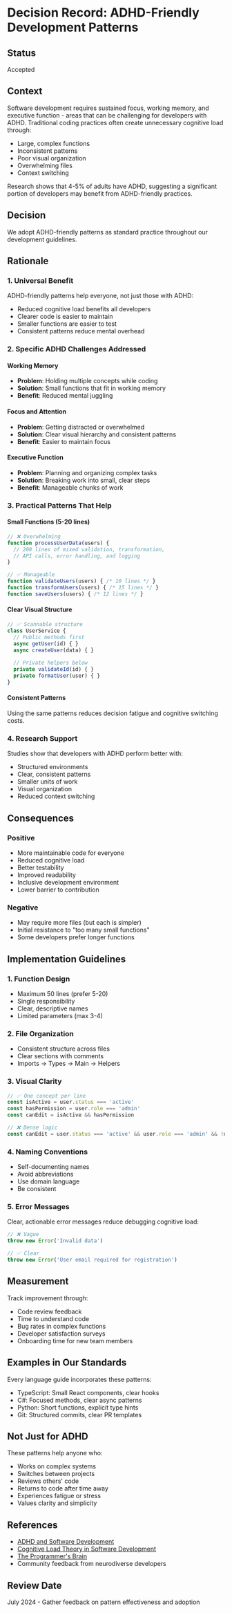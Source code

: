 # Decision Record: ADHD-Friendly Development Patterns

## Status
Accepted

## Context
Software development requires sustained focus, working memory, and executive function - areas that can be challenging for developers with ADHD. Traditional coding practices often create unnecessary cognitive load through:
- Large, complex functions
- Inconsistent patterns
- Poor visual organization
- Overwhelming files
- Context switching

Research shows that 4-5% of adults have ADHD, suggesting a significant portion of developers may benefit from ADHD-friendly practices.

## Decision
We adopt ADHD-friendly patterns as standard practice throughout our development guidelines.

## Rationale

### 1. Universal Benefit
ADHD-friendly patterns help everyone, not just those with ADHD:
- Reduced cognitive load benefits all developers
- Clearer code is easier to maintain
- Smaller functions are easier to test
- Consistent patterns reduce mental overhead

### 2. Specific ADHD Challenges Addressed

#### Working Memory
- **Problem**: Holding multiple concepts while coding
- **Solution**: Small functions that fit in working memory
- **Benefit**: Reduced mental juggling

#### Focus and Attention
- **Problem**: Getting distracted or overwhelmed
- **Solution**: Clear visual hierarchy and consistent patterns
- **Benefit**: Easier to maintain focus

#### Executive Function
- **Problem**: Planning and organizing complex tasks
- **Solution**: Breaking work into small, clear steps
- **Benefit**: Manageable chunks of work

### 3. Practical Patterns That Help

#### Small Functions (5-20 lines)
```javascript
// ❌ Overwhelming
function processUserData(users) {
  // 200 lines of mixed validation, transformation,
  // API calls, error handling, and logging
}

// ✅ Manageable
function validateUsers(users) { /* 10 lines */ }
function transformUsers(users) { /* 15 lines */ }
function saveUsers(users) { /* 12 lines */ }
```

#### Clear Visual Structure
```javascript
// ✅ Scannable structure
class UserService {
  // Public methods first
  async getUser(id) { }
  async createUser(data) { }
  
  // Private helpers below
  private validateId(id) { }
  private formatUser(user) { }
}
```

#### Consistent Patterns
Using the same patterns reduces decision fatigue and cognitive switching costs.

### 4. Research Support
Studies show that developers with ADHD perform better with:
- Structured environments
- Clear, consistent patterns
- Smaller units of work
- Visual organization
- Reduced context switching

## Consequences

### Positive
- More maintainable code for everyone
- Reduced cognitive load
- Better testability
- Improved readability
- Inclusive development environment
- Lower barrier to contribution

### Negative
- May require more files (but each is simpler)
- Initial resistance to "too many small functions"
- Some developers prefer longer functions

## Implementation Guidelines

### 1. Function Design
- Maximum 50 lines (prefer 5-20)
- Single responsibility
- Clear, descriptive names
- Limited parameters (max 3-4)

### 2. File Organization
- Consistent structure across files
- Clear sections with comments
- Imports → Types → Main → Helpers

### 3. Visual Clarity
```javascript
// ✅ One concept per line
const isActive = user.status === 'active'
const hasPermission = user.role === 'admin'
const canEdit = isActive && hasPermission

// ❌ Dense logic
const canEdit = user.status === 'active' && user.role === 'admin' && !user.suspended
```

### 4. Naming Conventions
- Self-documenting names
- Avoid abbreviations
- Use domain language
- Be consistent

### 5. Error Messages
Clear, actionable error messages reduce debugging cognitive load:
```javascript
// ❌ Vague
throw new Error('Invalid data')

// ✅ Clear
throw new Error('User email required for registration')
```

## Measurement

Track improvement through:
- Code review feedback
- Time to understand code
- Bug rates in complex functions
- Developer satisfaction surveys
- Onboarding time for new team members

## Examples in Our Standards

Every language guide incorporates these patterns:
- TypeScript: Small React components, clear hooks
- C#: Focused methods, clear async patterns  
- Python: Short functions, explicit type hints
- Git: Structured commits, clear PR templates

## Not Just for ADHD

These patterns help anyone who:
- Works on complex systems
- Switches between projects
- Reviews others' code
- Returns to code after time away
- Experiences fatigue or stress
- Values clarity and simplicity

## References
- [ADHD and Software Development](https://www.ncbi.nlm.nih.gov/pmc/articles/PMC3724232/)
- [Cognitive Load Theory in Software Development](https://www.nngroup.com/articles/minimize-cognitive-load/)
- [The Programmer's Brain](https://www.manning.com/books/the-programmers-brain)
- Community feedback from neurodiverse developers

## Review Date
July 2024 - Gather feedback on pattern effectiveness and adoption
